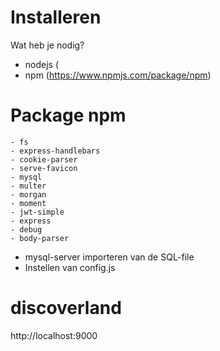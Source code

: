 # Installeren
Wat heb je nodig? 
  - nodejs (
  - npm (https://www.npmjs.com/package/npm)
  # Package npm
    - fs
    - express-handlebars
    - cookie-parser
    - serve-favicon
    - mysql
    - multer
    - morgan
    - moment
    - jwt-simple
    - express
    - debug
    - body-parser
  - mysql-server
    importeren van de SQL-file
  - Instellen van config.js
  
# discoverland
http://localhost:9000
